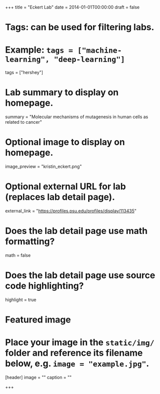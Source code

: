 +++
title = "Eckert Lab"
date = 2014-01-01T00:00:00
draft = false

# Tags: can be used for filtering labs.
# Example: `tags = ["machine-learning", "deep-learning"]`
tags = ["hershey"]

# Lab summary to display on homepage.
summary = "Molecular mechanisms of mutagenesis in human cells as related to cancer"

# Optional image to display on homepage.
image_preview = "kristin_eckert.png"

# Optional external URL for lab (replaces lab detail page).
external_link = "https://profiles.psu.edu/profiles/display/113435"

# Does the lab detail page use math formatting?
math = false

# Does the lab detail page use source code highlighting?
highlight = true

# Featured image
# Place your image in the `static/img/` folder and reference its filename below, e.g. `image = "example.jpg"`.
[header]
image = ""
caption = ""

+++
